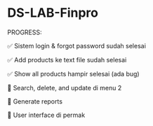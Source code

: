 # DS-LAB-Finpro

PROGRESS:

  ✅ Sistem login & forgot password sudah selesai
  
  ✅ Add products ke text file sudah selesai
  
  ✅ Show all products hampir selesai (ada bug)
  
  🚧 Search, delete, and update di menu 2

  🚧 Generate reports

  🚧 User interface di permak
